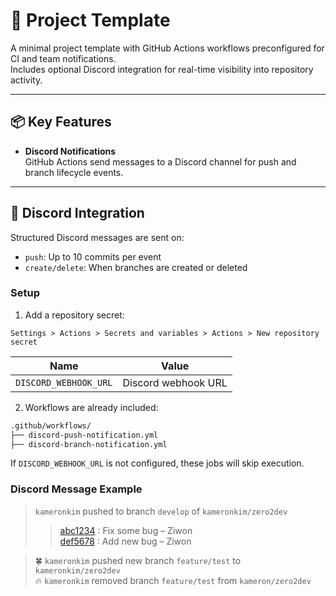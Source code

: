 # 🧱 Project Template

A minimal project template with GitHub Actions workflows preconfigured for CI and team notifications.  
Includes optional Discord integration for real-time visibility into repository activity.

---

## 📦 Key Features

- **Discord Notifications**  
  GitHub Actions send messages to a Discord channel for push and branch lifecycle events.

---

## 🔔 Discord Integration

Structured Discord messages are sent on:

- `push`: Up to 10 commits per event
- `create/delete`: When branches are created or deleted

### Setup

1. Add a repository secret:

```
Settings > Actions > Secrets and variables > Actions > New repository secret
```

| Name                  | Value                     |
|-----------------------|---------------------------|
| `DISCORD_WEBHOOK_URL` | Discord webhook URL       |

2. Workflows are already included:

```bash
.github/workflows/
├── discord-push-notification.yml
├── discord-branch-notification.yml
```

If `DISCORD_WEBHOOK_URL` is not configured, these jobs will skip execution.

### Discord Message Example

> `kameronkim` pushed to branch `develop` of `kameronkim/zero2dev`  
> > [abc1234](...) : Fix some bug – Ziwon  
> > [def5678](...) : Add new bug – Ziwon  

> 🍀 `kameronkim` pushed new branch `feature/test` to `kameronkim/zero2dev`  
> 🔥 `kameronkim` removed branch `feature/test` from `kameron/zero2dev`  

